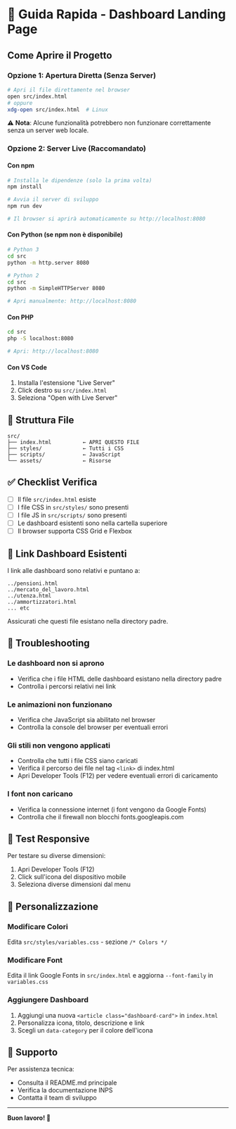 # 🚀 Guida Rapida - Dashboard Landing Page

## Come Aprire il Progetto

### Opzione 1: Apertura Diretta (Senza Server)
```bash
# Apri il file direttamente nel browser
open src/index.html
# oppure
xdg-open src/index.html  # Linux
```

⚠️ **Nota**: Alcune funzionalità potrebbero non funzionare correttamente senza un server web locale.

### Opzione 2: Server Live (Raccomandato)

#### Con npm
```bash
# Installa le dipendenze (solo la prima volta)
npm install

# Avvia il server di sviluppo
npm run dev

# Il browser si aprirà automaticamente su http://localhost:8080
```

#### Con Python (se npm non è disponibile)
```bash
# Python 3
cd src
python -m http.server 8080

# Python 2
cd src
python -m SimpleHTTPServer 8080

# Apri manualmente: http://localhost:8080
```

#### Con PHP
```bash
cd src
php -S localhost:8080

# Apri: http://localhost:8080
```

#### Con VS Code
1. Installa l'estensione "Live Server"
2. Click destro su `src/index.html`
3. Seleziona "Open with Live Server"

## 📂 Struttura File

```
src/
├── index.html          ← APRI QUESTO FILE
├── styles/             ← Tutti i CSS
├── scripts/            ← JavaScript
└── assets/             ← Risorse
```

## ✅ Checklist Verifica

- [ ] Il file `src/index.html` esiste
- [ ] I file CSS in `src/styles/` sono presenti
- [ ] I file JS in `src/scripts/` sono presenti
- [ ] Le dashboard esistenti sono nella cartella superiore
- [ ] Il browser supporta CSS Grid e Flexbox

## 🔗 Link Dashboard Esistenti

I link alle dashboard sono relativi e puntano a:
```
../pensioni.html
../mercato_del_lavoro.html
../utenza.html
../ammortizzatori.html
... etc
```

Assicurati che questi file esistano nella directory padre.

## 🐛 Troubleshooting

### Le dashboard non si aprono
- Verifica che i file HTML delle dashboard esistano nella directory padre
- Controlla i percorsi relativi nei link

### Le animazioni non funzionano
- Verifica che JavaScript sia abilitato nel browser
- Controlla la console del browser per eventuali errori

### Gli stili non vengono applicati
- Controlla che tutti i file CSS siano caricati
- Verifica il percorso dei file nel tag `<link>` di index.html
- Apri Developer Tools (F12) per vedere eventuali errori di caricamento

### I font non caricano
- Verifica la connessione internet (i font vengono da Google Fonts)
- Controlla che il firewall non blocchi fonts.googleapis.com

## 📱 Test Responsive

Per testare su diverse dimensioni:
1. Apri Developer Tools (F12)
2. Click sull'icona del dispositivo mobile
3. Seleziona diverse dimensioni dal menu

## 🎨 Personalizzazione

### Modificare Colori
Edita `src/styles/variables.css` - sezione `/* Colors */`

### Modificare Font
Edita il link Google Fonts in `src/index.html` e aggiorna `--font-family` in `variables.css`

### Aggiungere Dashboard
1. Aggiungi una nuova `<article class="dashboard-card">` in `index.html`
2. Personalizza icona, titolo, descrizione e link
3. Scegli un `data-category` per il colore dell'icona

## 📧 Supporto

Per assistenza tecnica:
- Consulta il README.md principale
- Verifica la documentazione INPS
- Contatta il team di sviluppo

---

**Buon lavoro! 🎉**
